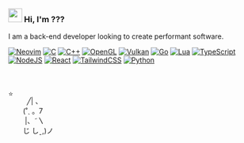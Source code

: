### <img src="https://media.giphy.com/media/hvRJCLFzcasrR4ia7z/giphy.gif" alt="" width="28"> Hi, I'm ???

I am a back-end developer looking to create performant software.

[![Neovim](https://img.shields.io/badge/Neovim-57A143?logo=neovim&logoColor=fff)](#)
[![C](https://img.shields.io/badge/C-00599C?logo=c&logoColor=white)](#)
[![C++](https://img.shields.io/badge/C++-%2300599C.svg?logo=c%2B%2B&logoColor=white)](#)
[![OpenGL](https://img.shields.io/badge/OpenGL-blue?logo=opengl&logoColor=fff)](#)
[![Vulkan](https://img.shields.io/badge/Vulkan-orange?logo=vulkan&logoColor=fff)](#)
[![Go](https://img.shields.io/badge/Go-%2300ADD8.svg?&logo=go&logoColor=white)](#)
[![Lua](https://img.shields.io/badge/Lua-%232C2D72.svg?logo=lua&logoColor=white)](#)
[![TypeScript](https://img.shields.io/badge/TypeScript-3178C6?logo=typescript&logoColor=fff)](#)
[![NodeJS](https://img.shields.io/badge/Node.js-6DA55F?logo=node.js&logoColor=white)](#)
[![React](https://img.shields.io/badge/React-%2320232a.svg?logo=react&logoColor=%2361DAFB)](#)
[![TailwindCSS](https://img.shields.io/badge/Tailwind%20CSS-%2338B2AC.svg?logo=tailwind-css&logoColor=white)](#)
[![Python](https://img.shields.io/badge/Python-3776AB?logo=python&logoColor=fff)](#)


<div style="display:flex;margin-top:50px">
  ⭐

  <!-- Cute cat -->
  &nbsp;&nbsp;&nbsp;&nbsp;&nbsp;&nbsp;&nbsp;╱|&nbsp;、<br />
  &nbsp;&nbsp;&nbsp;&nbsp;&nbsp;(˚ˎ&nbsp;。7&nbsp;&nbsp;<br />
  &nbsp;&nbsp;&nbsp;&nbsp;&nbsp;&nbsp;|、˜〵          <br />
  &nbsp;&nbsp;&nbsp;&nbsp;&nbsp;じ&nbsp;しˍ,)ノ<br />
</div>
